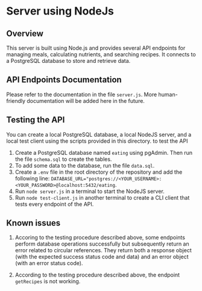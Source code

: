 # Server using NodeJs

## Overview

This server is built using Node.js and provides several API endpoints for managing meals, calculating nutrients, and searching recipes. It connects to a PostgreSQL database to store and retrieve data.

## API Endpoints Documentation

Please refer to the documentation in the file `server.js`. More human-friendly documentation will be added here in the future.

## Testing the API

You can create a local PostgreSQL database, a local NodeJS server, and a local test client using the scripts provided in this directory. to test the API

1. Create a PostgreSQL database named `eating` using pgAdmin. Then run the file `schema.sql` to create the tables.
2. To add some data to the database, run the file `data.sql`.
3. Create a `.env` file in the root directory of the repository and add the following line:
```DATABASE_URL="postgres://<YOUR_USERNAME>:<YOUR_PASSWORD>@localhost:5432/eating```.
4. Run `node server.js` in a terminal to start the NodeJS server.
5. Run `node test-client.js` in another terminal to create a CLI client that tests every endpoint of the API.

## Known issues

1. Accoring to the testing procedure described above, some endpoints perform database operations successfully but subsequently return an error related to circular references. They return both a response object (with the expected success status code and data) and an error object (with an error status code).

2. According to the testing procedure described above, the endpoint `getRecipes` is not working.